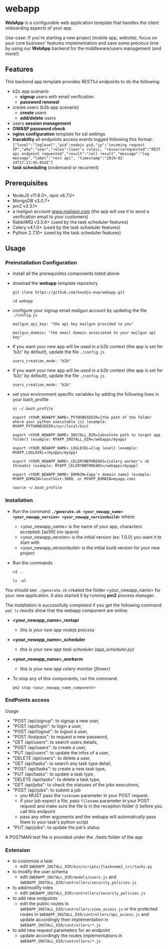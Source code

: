 # webapp 
**WebApp** is a configurable web application template that handles the client onboarding aspects of your app.

Use-case: If you're starting a new project (mobile app, website), focus on your core business' features implementation 
and save some precious time by using our **WebApp** backend for the middleware/users management (and more!).

## Features
This backend app template provides RESTful endpoints to do the following:
* b2c app scenario
    * **signup** users with email verification
    * **password renewal**
* create users (b2b app scenario)
    * **create** users
    * **add/delete** users
* users **session management**
* **OWASP password check**
* **nginx configuration** template for ssl settings
* **tracability** all endpoints access events logged following this format: 
`{"level":"loglevel","pid":nodejs pid,"ip":"incoming request IP","who":"user","roles":[user's roles],
"resourcerequested":"REST api endpoint requested","result":"call result","message":"log message","label":"rest api",
"timestamp":"2019-02-24T17:21:45.014Z"}
`
* **task scheduling** (ondemand or recurrent)

## Prerequisites
* NodeJS v11.8.0+, npm v6.7.0+
* MongoDB v3.0.7+
* pm2 v3.3.1+
* a mailgun account www.mailgun.com (the app will use it to send a verification email to your customers)
* RabbitMQ v3.5.6+ (used by the task scheduler features)
* Celery v4.1.0+ (used by the task scheduler features)
* Python 2.7.10+ (used by the task scheduler features)

## Usage
### Preinstallation Configuration
* install all the prerequisites components listed above
* dowload the **webapp** template repository

    `git clone https://github.com/koudjo-mvp/webapp.git`

    `cd webapp`

* configure your signup email mailgun account by updating the file `./config.js`

    `mailgun_api_key: "the api key mailgun provided to you"`

    `mailgun_domain: "the email domain associated to your mailgun api key"`

* if you want your new app will be used in a b2b context (the app is set for 'b2c' by default), update the file `./config.js`

    `users_creation_mode: "b2b"`

* if you want your new app will be used in a b2b context (the app is set for 'b2c' by default), update the file `./config.js`

    `users_creation_mode: "b2b"`

* set your environment specific variables by adding the following lines in your bash_profile 

    `vi ~/.bash_profile`

    `export <YOUR_NEWAPP_NAME>_PYTHONEXEDIR={the path of the folder where your python executable is} (example: MYAPP_PYTHONEXEDIR=/usr/local/bin)`

    `export <YOUR_NEWAPP_NAME>_INSTALL_DIR={absolute path to target app folder} (example: MYAPP_INSTALL_DIR=/webapps/myapp)`

    `export <YOUR_NEWAPP_NAME>_LOGLEVEL={log level} (example: MYAPP_LOGLEVEL=/myapps/myapp)`

    `export <YOUR_NEWAPP_NAME>_CELERYNBTHREADS={celery worker's nb threads} (example: MYAPP_CELERYNBTHREADS=/webapps/myapp)`

    `export <YOUR_NEWAPP_NAME>_DOMAIN={app's domain name} (example: MYAPP_DOMAIN=localhost:3000, or MYAPP_DOMAIN=myapp.com)`

    `source ~/.bash_profile`

### Installation
* Run the command
**`./generate.sh <your_newapp_name> <your_newapp_version> <your_newapp_versionbuild>`**
 where:
    * <your_newapp_name> is the name of your app, characters accepted: [az09] (no space)
    * <your_newapp_version> is the initial version (ex: 1.0.0) you want it to start with
    * <your_newapp_versionbuild> is the initial build version for your new project

* Run the commands

    `cd ..` 

    `ls -al`

You should see `./generate.sh` created the folder <your_newapp_name> for your new application.
It also started it by running **pm2** process manager.

The installation is successfully completed if you get the following command `pm2 ls` results show that the webapp 
component are online:
* **<your_newapp_name>_restapi**
    * *this is your new app nodejs process*
* **<your_newapp_name>_scheduler**
    * *this is your new app task scheduler (app_scheduler.py)*
* **<your_newapp_name>_workerm**
    * *this is your new app celery monitor (flower)*

* To stop any of this components, run the command:

    `pm2 stop <your_newapp_name_component>`

### EndPoints access
Usage
* "POST /api/signup": to signup a new user,
* "POST /api/login": to login a user,
* "POST /api/logout": to logout a user,
* "POST /lostpass": to request a new password,
* "GET /api/users": to search users details,
* "POST /api/users": to create a user,
* "PUT /api/users": to update the infos of a user,
* "DELETE /api/users": to delete a user,
* "GET /api/tasks": to search any task type detail,
* "POST /api/tasks": to create a new task type,
* "PUT /api/tasks": to update a task type,
* "DELETE /api/tasks": to delete a task type,
* "GET /api/jobs": to check the statuses of the jobs executions,
* "POST /api/jobs": to submit a job
    * you MUST pass the `taskname` parameter in your POST request. 
    * if your job expect a file, pass `filename` parameter in your POST request and make sure the file is in the reception folder () before you call this endpoint
    * pass any other arguments and the webapp will automatically pass them to your task's python script
* "PUT /api/jobs": to update the job's status

A POSTMAN test file is provided under the ./tests folder of the app

### Extension
* to customize a task
    * edit `$WEBAPP_INSTALL_DIR/bin/scripts/{taskname}_src/tasks.py`
* to modify the user schema
    * edit `$WEBAPP_INSTALL_DIR/models/users.js` and `$WEBAPP_INSTALL_DIR/controllers/security_policies.js`
* to add/modify roles
    * edit `$WEBAPP_INSTALL_DIR/controllers/security_policies.js`
* to add new endpoints
    * edit the public routes in `$WEBAPP_INSTALL_DIR/controllers/view_access.js` or the protected routes in `$WEBAPP_INSTALL_DIR/controllers/api_access.js` and update accordingly their implementation in `$WEBAPP_INSTALL_DIR/controllers/*.js`
* to add new request parameters for an endpoint
    * update accordingly the routes implementations in `$WEBAPP_INSTALL_DIR/controllers/*.js`
